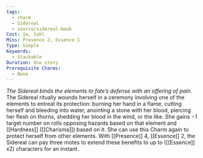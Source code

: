 ```yaml
---
tags:
  - charm
  - Sidereal
  - source/sidereal-book
Cost: 1m, 1ahl
Mins: Presence 2, Essence 1
Type: Simple
Keywords:
  - Stackable
Duration: One story
Prerequisite Charms:
  - None
---
```

*The Sidereal binds the elements to fate’s defense with an offering of pain.*
The Sidereal ritually wounds herself in a ceremony involving one of the elements to entreat its protection: burning her hand in a flame, cutting herself and bleeding into water, anointing a stone with her blood, piercing her flesh on thorns, shedding her blood in the wind, or the like. She gains −1 target number on rolls opposing hazards based on that element and [[Hardness]] ([[Charisma]]) based on it. She can use this Charm again to protect herself from other elements. With [[Presence]] 4, [[Essence]] 2, the Sidereal can pay three motes to extend these benefits to up to ([[Essence]] x2) characters for an instant.